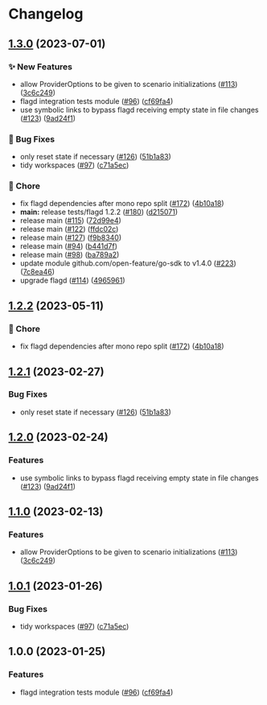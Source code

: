 # Changelog

## [1.3.0](https://github.com/thomaspoignant/open-feature-golang-sdk-contrib/compare/tests/flagd-v1.2.2...tests/flagd/v1.3.0) (2023-07-01)


### ✨ New Features

* allow ProviderOptions to be given to scenario initializations ([#113](https://github.com/thomaspoignant/open-feature-golang-sdk-contrib/issues/113)) ([3c6c249](https://github.com/thomaspoignant/open-feature-golang-sdk-contrib/commit/3c6c249f412c2fb1a841b36007bfd9f57a082eb4))
* flagd integration tests module ([#96](https://github.com/thomaspoignant/open-feature-golang-sdk-contrib/issues/96)) ([cf69fa4](https://github.com/thomaspoignant/open-feature-golang-sdk-contrib/commit/cf69fa4c2214caae34bb9592388b6918e09e451f))
* use symbolic links to bypass flagd receiving empty state in file changes ([#123](https://github.com/thomaspoignant/open-feature-golang-sdk-contrib/issues/123)) ([9ad24f1](https://github.com/thomaspoignant/open-feature-golang-sdk-contrib/commit/9ad24f10028173ebcbdde161a5aa9c8c8f71a9ed))


### 🐛 Bug Fixes

* only reset state if necessary ([#126](https://github.com/thomaspoignant/open-feature-golang-sdk-contrib/issues/126)) ([51b1a83](https://github.com/thomaspoignant/open-feature-golang-sdk-contrib/commit/51b1a83a93311c4b377574176f3f3ed04a7eabb1))
* tidy workspaces ([#97](https://github.com/thomaspoignant/open-feature-golang-sdk-contrib/issues/97)) ([c71a5ec](https://github.com/thomaspoignant/open-feature-golang-sdk-contrib/commit/c71a5ec7686ec0572bb47f17dbca7e0ec48252d7))


### 🧹 Chore

* fix flagd dependencies after mono repo split ([#172](https://github.com/thomaspoignant/open-feature-golang-sdk-contrib/issues/172)) ([4b10a18](https://github.com/thomaspoignant/open-feature-golang-sdk-contrib/commit/4b10a1833bad5b7f91c6fe2a4c4c2395e14657e4))
* **main:** release tests/flagd 1.2.2 ([#180](https://github.com/thomaspoignant/open-feature-golang-sdk-contrib/issues/180)) ([d215071](https://github.com/thomaspoignant/open-feature-golang-sdk-contrib/commit/d215071b1d1714f6fed31bd7163228293bc778a3))
* release main ([#115](https://github.com/thomaspoignant/open-feature-golang-sdk-contrib/issues/115)) ([72d99e4](https://github.com/thomaspoignant/open-feature-golang-sdk-contrib/commit/72d99e427d7313897190082731b47e3b093fcf8a))
* release main ([#122](https://github.com/thomaspoignant/open-feature-golang-sdk-contrib/issues/122)) ([ffdc02c](https://github.com/thomaspoignant/open-feature-golang-sdk-contrib/commit/ffdc02cfcf039a9f243586ba568802e71f5d47ca))
* release main ([#127](https://github.com/thomaspoignant/open-feature-golang-sdk-contrib/issues/127)) ([f9b8340](https://github.com/thomaspoignant/open-feature-golang-sdk-contrib/commit/f9b8340d0285c23ed0f072666081ad76aba9f018))
* release main ([#94](https://github.com/thomaspoignant/open-feature-golang-sdk-contrib/issues/94)) ([b441d7f](https://github.com/thomaspoignant/open-feature-golang-sdk-contrib/commit/b441d7fb01e50e5de5b8b6058312817062901f83))
* release main ([#98](https://github.com/thomaspoignant/open-feature-golang-sdk-contrib/issues/98)) ([ba789a2](https://github.com/thomaspoignant/open-feature-golang-sdk-contrib/commit/ba789a27fc2dd05a19444cb5741a4afe7f061241))
* update module github.com/open-feature/go-sdk to v1.4.0 ([#223](https://github.com/thomaspoignant/open-feature-golang-sdk-contrib/issues/223)) ([7c8ea46](https://github.com/thomaspoignant/open-feature-golang-sdk-contrib/commit/7c8ea46e3e094f746dbf6d80ba6a1b606314e8d7))
* upgrade flagd ([#114](https://github.com/thomaspoignant/open-feature-golang-sdk-contrib/issues/114)) ([4965961](https://github.com/thomaspoignant/open-feature-golang-sdk-contrib/commit/49659614d392783cd3434d08f82dbc580f8c839e))

## [1.2.2](https://github.com/open-feature/go-sdk-contrib/compare/tests/flagd/v1.2.1...tests/flagd/v1.2.2) (2023-05-11)


### 🧹 Chore

* fix flagd dependencies after mono repo split ([#172](https://github.com/open-feature/go-sdk-contrib/issues/172)) ([4b10a18](https://github.com/open-feature/go-sdk-contrib/commit/4b10a1833bad5b7f91c6fe2a4c4c2395e14657e4))

## [1.2.1](https://github.com/open-feature/go-sdk-contrib/compare/tests/flagd/v1.2.0...tests/flagd/v1.2.1) (2023-02-27)


### Bug Fixes

* only reset state if necessary ([#126](https://github.com/open-feature/go-sdk-contrib/issues/126)) ([51b1a83](https://github.com/open-feature/go-sdk-contrib/commit/51b1a83a93311c4b377574176f3f3ed04a7eabb1))

## [1.2.0](https://github.com/open-feature/go-sdk-contrib/compare/tests/flagd/v1.1.0...tests/flagd/v1.2.0) (2023-02-24)


### Features

* use symbolic links to bypass flagd receiving empty state in file changes ([#123](https://github.com/open-feature/go-sdk-contrib/issues/123)) ([9ad24f1](https://github.com/open-feature/go-sdk-contrib/commit/9ad24f10028173ebcbdde161a5aa9c8c8f71a9ed))

## [1.1.0](https://github.com/open-feature/go-sdk-contrib/compare/tests/flagd/v1.0.1...tests/flagd/v1.1.0) (2023-02-13)


### Features

* allow ProviderOptions to be given to scenario initializations ([#113](https://github.com/open-feature/go-sdk-contrib/issues/113)) ([3c6c249](https://github.com/open-feature/go-sdk-contrib/commit/3c6c249f412c2fb1a841b36007bfd9f57a082eb4))

## [1.0.1](https://github.com/open-feature/go-sdk-contrib/compare/tests/flagd/v1.0.0...tests/flagd/v1.0.1) (2023-01-26)


### Bug Fixes

* tidy workspaces ([#97](https://github.com/open-feature/go-sdk-contrib/issues/97)) ([c71a5ec](https://github.com/open-feature/go-sdk-contrib/commit/c71a5ec7686ec0572bb47f17dbca7e0ec48252d7))

## 1.0.0 (2023-01-25)


### Features

* flagd integration tests module ([#96](https://github.com/open-feature/go-sdk-contrib/issues/96)) ([cf69fa4](https://github.com/open-feature/go-sdk-contrib/commit/cf69fa4c2214caae34bb9592388b6918e09e451f))
